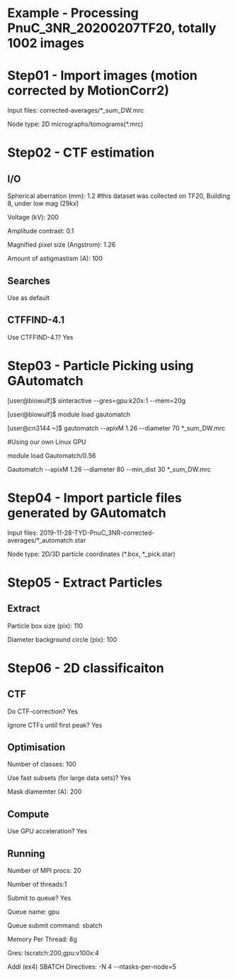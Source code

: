 # Example - Processing PnuC_3NR_20200207TF20, totally 1002 images

# Step01 - Import images (motion corrected by MotionCorr2)

Input files: corrected-averages/*_sum_DW.mrc

Node type: 2D micrographs/tomograms(*.mrc)

# Step02 - CTF estimation

## I/O

Spherical aberration (mm): 1.2 #this dataset was collected on TF20, Building 8, under low mag (29kx)

Voltage (kV): 200

Amplitude contrast: 0.1

Magnified pixel size (Angstrom): 1.26

Amount of astigmastism (A): 100

## Searches

Use as default

## CTFFIND-4.1

Use CTFFIND-4.1? Yes

# Step03 - Particle Picking using GAutomatch

[user@biowulf]$ sinteractive --gres=gpu:k20x:1 --mem=20g 

[user@biowulf]$ module load gautomatch

[user@cn3144 ~]$ gautomatch --apixM 1.26 --diameter 70 *_sum_DW.mrc 

#Using our own Linux GPU

module load Gautomatch/0.56

Gautomatch --apixM 1.26 --diameter 80 --min_dist 30 *_sum_DW.mrc

# Step04 - Import particle files generated by GAutomatch

Input files: 2019-11-28-TYD-PnuC_3NR-corrected-averages/*_automatch.star

Node type: 2D/3D particle coordinates (*.box, *_pick.star)


# Step05 - Extract Particles

## Extract

Particle box size (pix): 110

Diameter background circle (pix): 100


# Step06 - 2D classificaiton

## CTF

Do CTF-correction? Yes

Ignore CTFs until first peak? Yes

## Optimisation

Number of classes: 100

Use fast subsets (for large data sets)? Yes

Mask diamemter (A): 200

## Compute

Use GPU acceleration? Yes

## Running

Number of MPI procs: 20

Number of threads:1

Submit to queue? Yes

Queue name: gpu

Queue submit command: sbatch

Memory Per Thread: 8g

Gres: lscratch:200,gpu:v100x:4

Addl (ex4) SBATCH Directives: -N 4 --ntasks-per-node=5



